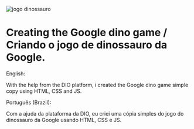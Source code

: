 ![jogo dinossauro](https://user-images.githubusercontent.com/75752123/117145110-2488c500-ad89-11eb-8dea-a997f6b37556.jpg)
# Creating the Google dino game / Criando o jogo de dinossauro da Google.

English:

With the help from the DIO platform, i created the Google dino game simple copy using HTML, CSS and JS.

Português (Brazil):

Com a ajuda da plataforma da DIO, eu criei uma cópia simples do jogo do dinossauro da Google usando HTML, CSS e JS.
